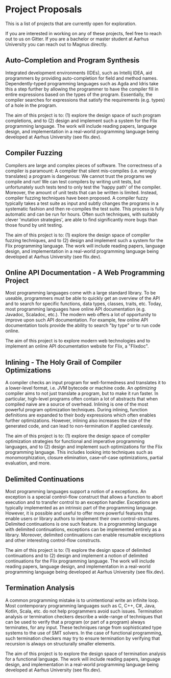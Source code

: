 # Project Proposals

This is a list of projects that are currently open for exploration.

If you are interested in working on any of these projects, feel free to reach
out to us on Gitter. If you are a bachelor or master student at Aarhus
University you can reach out to Magnus directly. 

## Auto-Completion and Program Synthesis

Integrated development environments (IDEs), such as Intellij IDEA, aid
programmers by providing auto-completion for field and method names.
Dependently-typed programming languages such as Agda and Idris take this a step
further by allowing the programmer to have the compiler fill in entire
expressions based on the types of the program. Essentially, the compiler
searches for expressions that satisfy the requirements (e.g. types) of a hole in
the program. 

The aim of this project is to: (1) explore the design space of such program
completions, and to (2) design and implement such a system for the Flix
programming language. The work will include reading papers, language design, and
implementation in a real-world programming language being developed at Aarhus
University (see flix.dev).



## Compiler Fuzzing
Compilers are large and complex pieces of software. The correctness of a
compiler is paramount: A compiler that silent mis-compiles (i.e. wrongly
translates) a program is dangerous: We cannot trust the programs we compile and
run! We can test compilers by writing unit tests, but unfortunately such tests
tend to only test the 'happy path' of the compiler. Moreover, the amount of unit
tests that can be written is limited. Instead, compiler fuzzing techniques have
been proposed. A compiler fuzzy typically takes a test suite as input and subtly
changes the programs in a systematic fashion and then re-compiles the test
suite. This process is fully automatic and can be run for hours. Often such
techniques, with suitably clever 'mutation strategies', are able to find
significantly more bugs than those found by unit testing.

The aim of this project is to: (1) explore the design space of compiler fuzzing
techniques, and to (2) design and implement such a system for the Flix
programming language. The work will include reading papers, language design, and
implementation in a real-world programming language being developed at Aarhus
University (see flix.dev).



## Online API Documentation - A Web Programming Project
Most programming languages come with a large standard library. To be useable,
programmers must be able to quickly get an overview of the API and to search for
specific functions, data types, classes, traits, etc. Today, most programming
languages have online API documentation (e.g. Javadoc, Scaladoc, etc.). The
modern web offers a lot of opportunity to improve upon such API documentation.
For example, few online API documentation tools provide the ability to search
"by type" or to run code online. 

The aim of this project is to explore modern web technologies and to implement
an online API documentation website for Flix, a "Flixdoc". 



## Inlining - The Holy Grail of Compiler Optimizations

A compiler checks an input program for well-formedness and translates it to a
lower-level format, i.e. JVM bytecode or machine code. An *optimizing* compiler
aims to not just translate a program, but to make it run faster. In particular,
high-level programs often contain a lot of abstracts that when compiled naive
are a source of overhead. Inlining is one of the most powerful program
optimization techniques. During inlining, function definitions are expanded to
their body expressions which often enables further optimizations. However,
inlining also increases the size of the generated code, and can lead to
non-termination if applied carelessly.

The aim of this project is to: (1) explore the design space of compiler
optimization strategies for functional and imperative programming languages, and
to (2) design and implement such optimizations for the Flix programming
language. This includes looking into techniques such as monomorphization,
closure elimination, case-of-case optimizations, partial evaluation, and more. 



## Delimited Continuations
Most programming languages support a notion of a exceptions. An exception is a
special control-flow construct that allows a function to abort execution and to
transfer control to an exception handler. Exceptions are typically implemented
as an intrinsic part of the programming language. However, it is possible and
useful to offer more powerful features that enable users or library authors to
implement their own control-structures. Delimited continuations is one such
feature. In a programming language with delimited continuations, exceptions can
be implemented entirely as a library. Moreover, delimited continuations can
enable resumable exceptions and other interesting control-flow constructs.

The aim of this project is to: (1) explore the design space of delimited
continuations and to (2) design and implement a notion of delimited
continuations for the Flix programming language. The work will include reading
papers, language design, and implementation in a real-world programming language
being developed at Aarhus University (see flix.dev).



## Termination Analysis
A common programming mistake is to unintentional write an infinite loop. Most
contemporary programming languages such as C, C++, C#, Java, Kotlin, Scala, etc.
do not help programmers avoid such issues. Termination analysis or termination
checkers describe a wide-range of techniques that can be used to verify that a
program (or part of a program) always terminates, for any input. These
techniques range from sophisticated type systems to the use of SMT solvers. In
the case of functional programming, such termination checkers may try to ensure
termination by verifying that recursion is always on structurally smaller
elements. 

The aim of this project is to explore the design space of termination analysis
for a functional language. The work will include reading papers, language
design, and implementation in a real-world programming language being developed
at Aarhus University (see flix.dev).

